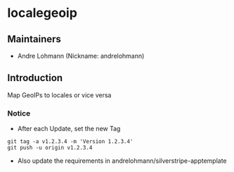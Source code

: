 # localegeoip

## Maintainers

 * Andre Lohmann (Nickname: andrelohmann)
  <lohmann dot andre at googlemail dot com>

## Introduction

Map GeoIPs to locales or vice versa

### Notice
 * After each Update, set the new Tag
```
git tag -a v1.2.3.4 -m 'Version 1.2.3.4'
git push -u origin v1.2.3.4
```
 * Also update the requirements in andrelohmann/silverstripe-apptemplate